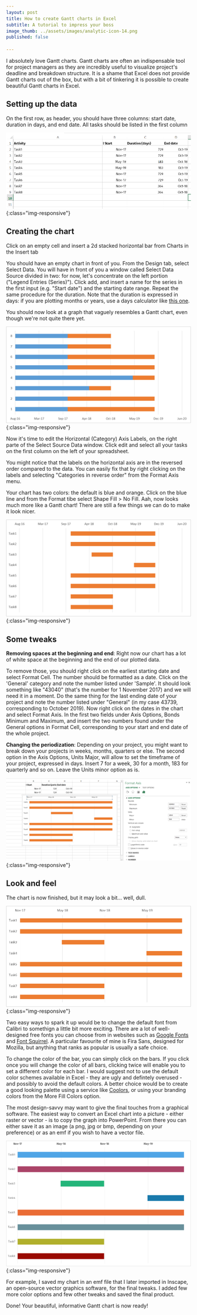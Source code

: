 ```yaml
---
layout: post
title: How to create Gantt charts in Excel
subtitle: A tutorial to impress your boss
image_thumb: ../assets/images/analytic-icon-14.png
published: false

---
```


I absolutely love Gantt charts. Gantt charts are often an indispensable tool for project managers as they are incredibly useful to visualize project's deadline and breakdown structure. It is a shame that Excel does not provide Gantt charts out of the box, but with a bit of tinkering it is possible to create beautiful Gantt charts in Excel.

## Setting up the data
On the first row, as header, you should have three columns: start date, duration in days, and end date.
All tasks should be listed in the first column

![Gantt chart 01](/assets/images/gantt/gantt-01.png){:class="img-responsive"}


## Creating the chart

Click on an empty cell and insert a 2d stacked horizontal bar from Charts in the Insert tab

You should have an empty chart in front of you. From the Design tab, select Select Data. You will have in front of you a window called Select Data Source divided in two: for now, let's concentrate on the left portion ("Legend Entries (Series)"). Click add, and insert a name for the series in the first input (e.g. "Start date") and the starting date range. Repeat the same procedure for the duration. Note that the duration is expressed in days: if you are plotting months or years, use a days calculator like [this one](http://www.easysurf.cc/ndate2.htm).

You should now look at a graph that vaguely resembles a Gantt chart, even though we're not quite there yet.

![Gantt chart 02](/assets/images/gantt/gantt-02.png){:class="img-responsive"}

Now it's time to edit the Horizontal (Category) Axis Labels, on the right parte of the Select Source Data window. Click edit and select all your tasks on the first column on the left of your spreadsheet.

You might notice that the labels on the horizontal axis are in the reversed order compared to the data. You can easily fix that by right clicking on the labels and selecting "Categories in reverse order" from the Format Axis menu.

Your chart has two colors: the default is blue and orange. Click on the blue line and from the Format tibe select Shape Fill > No Fill. Aah, now looks much more like a Gantt chart! There are still a few things we can do to make it look nicer.

![Gantt chart 03](/assets/images/gantt/gantt-03.png){:class="img-responsive"}


## Some tweaks

**Removing spaces at the beginning and end**: Right now our chart has a lot of white space at the beginning and the end of our plotted data.

To remove those, you should right click on the earliest starting date and select Format Cell. The number should be formatted as a date. Click on the 'General' category and note the number listed under 'Sample'. It should look something like "43040" (that's the number for 1 November 2017) and we will need it in a moment. Do the same thing for the last ending date of your project and note the number listed under "General" (in my case 43739, corresponding to October 2019).
Now right click on the dates in the chart and select Format Axis. In the first two fields under Axis Options, Bonds Minimum and Maximum, and insert the two numbers found under the General options in Format Cell, corresponding to your start and end date of the whole project.

**Changing the periodization**: Depending on your project, you might want to break down your projects in weeks, months, quarters or else. The second option in the Axis Options, Units Major, will allow to set the timeframe of your project, expressed in days. Insert 7 for a week, 30 for a month, 183 for quarterly and so on. Leave the Units minor option as is.

![Gantt chart 05](/assets/images/gantt/gantt-05.png){:class="img-responsive"}

## Look and feel

The chart is now finished, but it may look a bit... well, dull.


![Gantt chart 04](/assets/images/gantt/gantt-04.png){:class="img-responsive"}

 Two easy ways to spark it up  would be to change the default font from Calibri to somethign a little bit more exciting. There are a lot of well-designed free fonts you can choose from in websites such as [Google Fonts](https://fonts.google.com) and [Font Squirrel](https://www.fontsquirrel.com/). A particular favourite of mine is Fira Sans, designed for Mozilla, but anything that ranks as popular is usually a safe choice.

To change the color of the bar, you can simply click on the bars. If you click once you will change the color of all bars, clicking twice will enable you to set a different color for each bar. I would suggest not to use the default color schemes available in Excel - they are ugly and defintely overused - and possibly to avoid the default colors. A better choice would be to create a good looking palette using a service like [Coolors](https://coolors.co/), or using your branding colors from the More Fill Colors option.

The most design-savvy may want to give the final touches from a graphical software. The easiest way to convert an Excel chart into a picture - either raster or vector - is to copy the graph into PowerPoint. From there you can either save it as an image (a png, jpg or bmp, depending on your preference) or as an emf if you wish to have a vector file.

![Gantt chart 06](/assets/images/gantt/gantt-06.png){:class="img-responsive"}

For example, I saved my chart in an emf file that I later imported in Inscape, an open-source vector graphics software, for the final tweaks. I added few more color options and few other tweaks and saved the final product.

Done! Your beautiful, informative Gantt chart is now ready!
